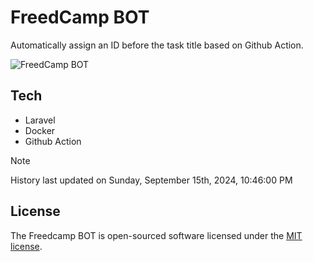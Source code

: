 # FreedCamp BOT

Automatically assign an ID before the task title based on Github Action.

![FreedCamp BOT](https://repository-images.githubusercontent.com/737932867/7d34798b-2680-471c-b089-a78a718d3d6a)

## Tech

- Laravel
- Docker
- Github Action

> [!NOTE]  
> History last updated on Sunday, September 15th, 2024, 10:46:00 PM

## License

The Freedcamp BOT is open-sourced software licensed under the [MIT license](https://opensource.org/licenses/MIT).
